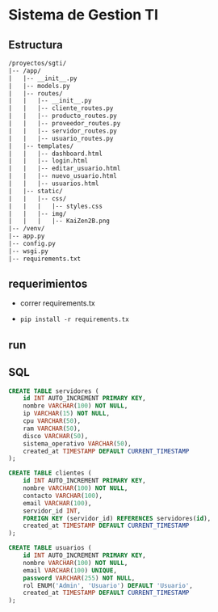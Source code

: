 # Sistema de Gestion TI

## Estructura

```txt
/proyectos/sgti/
|-- /app/
|   |-- __init__.py
|   |-- models.py
|   |-- routes/
|   |   |-- __init__.py
|   |   |-- cliente_routes.py
|   |   |-- producto_routes.py
|   |   |-- proveedor_routes.py
|   |   |-- servidor_routes.py
|   |   |-- usuario_routes.py
|   |-- templates/
|   |   |-- dashboard.html
|   |   |-- login.html
|   |   |-- editar_usuario.html
|   |   |-- nuevo_usuario.html
|   |   |-- usuarios.html
|   |-- static/
|   |   |-- css/
|   |   |   |-- styles.css
|   |   |-- img/
|   |   |   |-- KaiZen2B.png
|-- /venv/
|-- app.py
|-- config.py
|-- wsgi.py
|-- requirements.txt

```
## requerimientos

- correr requirements.tx

-   ```txt  
    pip install -r requirements.tx
    ```
## run



## SQL

```sql
CREATE TABLE servidores (
    id INT AUTO_INCREMENT PRIMARY KEY,
    nombre VARCHAR(100) NOT NULL,
    ip VARCHAR(15) NOT NULL,
    cpu VARCHAR(50),
    ram VARCHAR(50),
    disco VARCHAR(50),
    sistema_operativo VARCHAR(50),
    created_at TIMESTAMP DEFAULT CURRENT_TIMESTAMP
);
```

```sql
CREATE TABLE clientes (
    id INT AUTO_INCREMENT PRIMARY KEY,
    nombre VARCHAR(100) NOT NULL,
    contacto VARCHAR(100),
    email VARCHAR(100),
    servidor_id INT,
    FOREIGN KEY (servidor_id) REFERENCES servidores(id),
    created_at TIMESTAMP DEFAULT CURRENT_TIMESTAMP
);
```

```sql
CREATE TABLE usuarios (
    id INT AUTO_INCREMENT PRIMARY KEY,
    nombre VARCHAR(100) NOT NULL,
    email VARCHAR(100) UNIQUE,
    password VARCHAR(255) NOT NULL,
    rol ENUM('Admin', 'Usuario') DEFAULT 'Usuario',
    created_at TIMESTAMP DEFAULT CURRENT_TIMESTAMP
);

```
